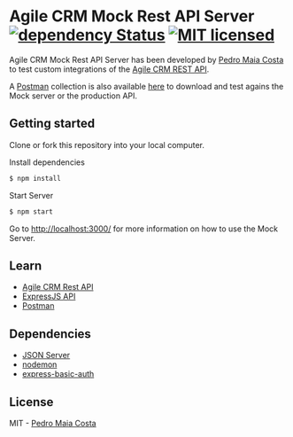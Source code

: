 # Agile CRM Mock Rest API Server [![dependency Status](https://david-dm.org/pnmcosta/agilecrm-mock-api/status.svg)](https://david-dm.org/pnmcosta/agilecrm-mock-api#info=dependencies) [![MIT licensed](https://img.shields.io/badge/license-MIT-blue.svg)](https://github.com/pnmcosta/agilecrm-mock-api/blob/master/LICENSE)

Agile CRM Mock Rest API Server has been developed by [Pedro Maia Costa](https://github.com/pnmcosta) to test custom integrations of the [Agile CRM REST API](https://github.com/agilecrm/rest-api). 

A [Postman](https://www.getpostman.com/) collection is also available [here](https://www.getpostman.com/collections/a08ca24bd01f221d6601) to download and test agains the Mock server or the production API.

## Getting started

Clone or fork this repository into your local computer.

Install dependencies

```bash
$ npm install
```

Start Server

```bash
$ npm start
```

Go to [http://localhost:3000/](http://localhost:3000/) for more information on how to use the Mock Server.

## Learn

* [Agile CRM Rest API](https://www.agilecrm.com/api)
* [ExpressJS API](https://expressjs.com/en/4x/api.html)
* [Postman](https://www.getpostman.com/)

## Dependencies

* [JSON Server](https://github.com/typicode/json-server/)
* [nodemon](https://github.com/remy/nodemon)
* [express-basic-auth](https://github.com/LionC/express-basic-auth)

## License

MIT - [Pedro Maia Costa](https://github.com/pnmcosta)